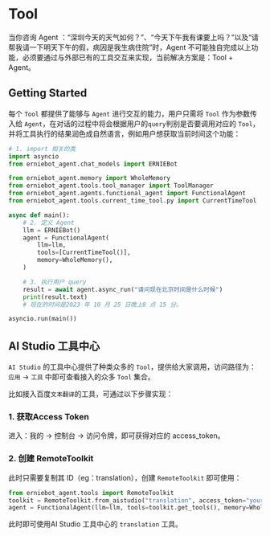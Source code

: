 # Tool 

当你咨询 Agent ：“深圳今天的天气如何？”、“今天下午我有课要上吗？”以及“请帮我请一下明天下午的假，病因是我生病住院”时，Agent 不可能独自完成以上功能，必须要通过与外部已有的工具交互来实现，当前解决方案是：Tool + Agent。

## Getting Started

每个 `Tool` 都提供了能够与 `Agent` 进行交互的能力，用户只需将 `Tool` 作为参数传入给 `Agent`，在对话的过程中将会根据用户的`query`判别是否要调用对应的 `Tool`，并将工具执行的结果润色成自然语言，例如用户想获取当前时间这个功能：

```python
# 1. import 相关的类
import asyncio
from erniebot_agent.chat_models import ERNIEBot

from erniebot_agent.memory import WholeMemory
from erniebot_agent.tools.tool_manager import ToolManager
from erniebot_agent.agents.functional_agent import FunctionalAgent
from erniebot_agent.tools.current_time_tool.py import CurrentTimeTool

async def main():
    # 2. 定义 Agent
    llm = ERNIEBot()
    agent = FunctionalAgent(
        llm=llm,
        tools=[CurrentTimeTool()],
        memory=WholeMemory(),
    )

    # 3. 执行用户 query
    result = await agent.async_run("请问现在北京时间是什么时候")
    print(result.text)
    # 现在的时间是2023 年 10 月 25 日晚上8 点 15 分。

asyncio.run(main())
```

## AI Studio 工具中心

`AI Studio` 的工具中心提供了种类众多的 `Tool`，提供给大家调用，访问路径为：`应用` -> `工具` 中即可查看接入的众多 `Tool` 集合。

比如接入百度`文本翻译`的工具，可通过以下步骤实现：

### 1. 获取Access Token

进入：我的 -> 控制台 -> 访问令牌，即可获得对应的 access_token。

### 2. 创建 RemoteToolkit

此时只需要复制其 ID（eg：translation），创建 `RemoteToolkit` 即可使用：

```python
from erniebot_agent.tools import RemoteToolkit
toolkit = RemoteToolkit.from_aistudio("translation", access_token="your-token")
agent = FunctionalAgent(llm=llm, tools=toolkit.get_tools(), memory=WholeMemory())
```

此时即可使用AI Studio 工具中心的 `translation` 工具。
